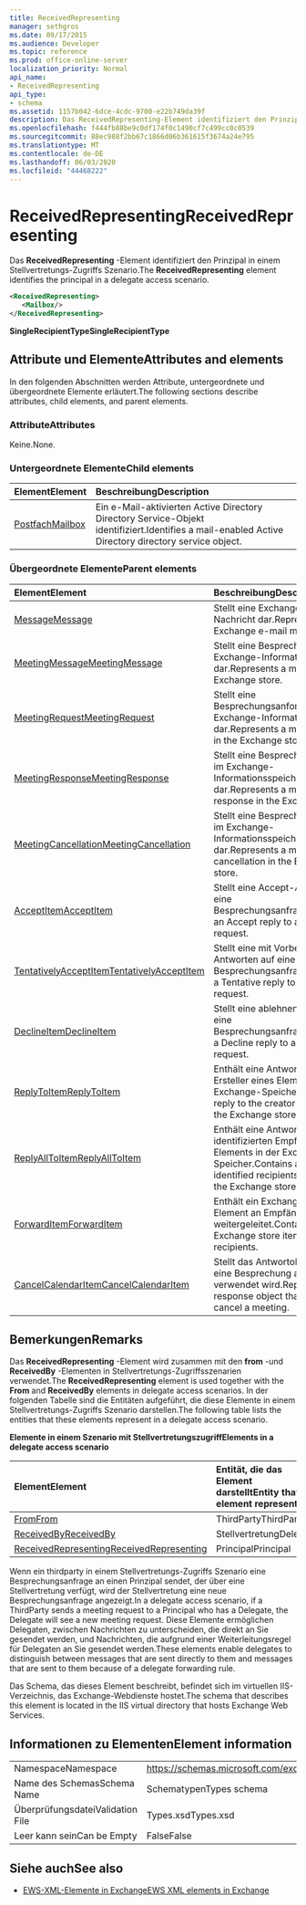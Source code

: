 ```yaml
---
title: ReceivedRepresenting
manager: sethgros
ms.date: 09/17/2015
ms.audience: Developer
ms.topic: reference
ms.prod: office-online-server
localization_priority: Normal
api_name:
- ReceivedRepresenting
api_type:
- schema
ms.assetid: 1157b042-6dce-4cdc-9700-e22b749da39f
description: Das ReceivedRepresenting-Element identifiziert den Prinzipal in einem Stellvertretungs-Zugriffs Szenario.
ms.openlocfilehash: f444fb88be9c0df174f0c1490cf7c499cc0c0539
ms.sourcegitcommit: 88ec988f2bb67c1866d06b361615f3674a24e795
ms.translationtype: MT
ms.contentlocale: de-DE
ms.lasthandoff: 06/03/2020
ms.locfileid: "44468222"
---
```

# <a name="receivedrepresenting"></a><span data-ttu-id="52730-103">ReceivedRepresenting</span><span class="sxs-lookup"><span data-stu-id="52730-103">ReceivedRepresenting</span></span>

<span data-ttu-id="52730-104">Das **ReceivedRepresenting** -Element identifiziert den Prinzipal in einem Stellvertretungs-Zugriffs Szenario.</span><span class="sxs-lookup"><span data-stu-id="52730-104">The **ReceivedRepresenting** element identifies the principal in a delegate access scenario.</span></span> 
  
```xml
<ReceivedRepresenting>
   <Mailbox/>
</ReceivedRepresenting>
```

 <span data-ttu-id="52730-105">**SingleRecipientType**</span><span class="sxs-lookup"><span data-stu-id="52730-105">**SingleRecipientType**</span></span>
## <a name="attributes-and-elements"></a><span data-ttu-id="52730-106">Attribute und Elemente</span><span class="sxs-lookup"><span data-stu-id="52730-106">Attributes and elements</span></span>

<span data-ttu-id="52730-107">In den folgenden Abschnitten werden Attribute, untergeordnete und übergeordnete Elemente erläutert.</span><span class="sxs-lookup"><span data-stu-id="52730-107">The following sections describe attributes, child elements, and parent elements.</span></span>
  
### <a name="attributes"></a><span data-ttu-id="52730-108">Attribute</span><span class="sxs-lookup"><span data-stu-id="52730-108">Attributes</span></span>

<span data-ttu-id="52730-109">Keine.</span><span class="sxs-lookup"><span data-stu-id="52730-109">None.</span></span>
  
### <a name="child-elements"></a><span data-ttu-id="52730-110">Untergeordnete Elemente</span><span class="sxs-lookup"><span data-stu-id="52730-110">Child elements</span></span>

|<span data-ttu-id="52730-111">**Element**</span><span class="sxs-lookup"><span data-stu-id="52730-111">**Element**</span></span>|<span data-ttu-id="52730-112">**Beschreibung**</span><span class="sxs-lookup"><span data-stu-id="52730-112">**Description**</span></span>|
|:-----|:-----|
|[<span data-ttu-id="52730-113">Postfach</span><span class="sxs-lookup"><span data-stu-id="52730-113">Mailbox</span></span>](mailbox.md) <br/> |<span data-ttu-id="52730-114">Ein e-Mail-aktivierten Active Directory Directory Service-Objekt identifiziert.</span><span class="sxs-lookup"><span data-stu-id="52730-114">Identifies a mail-enabled Active Directory directory service object.</span></span>  <br/> |
   
### <a name="parent-elements"></a><span data-ttu-id="52730-115">Übergeordnete Elemente</span><span class="sxs-lookup"><span data-stu-id="52730-115">Parent elements</span></span>

|<span data-ttu-id="52730-116">**Element**</span><span class="sxs-lookup"><span data-stu-id="52730-116">**Element**</span></span>|<span data-ttu-id="52730-117">**Beschreibung**</span><span class="sxs-lookup"><span data-stu-id="52730-117">**Description**</span></span>|
|:-----|:-----|
|[<span data-ttu-id="52730-118">Message</span><span class="sxs-lookup"><span data-stu-id="52730-118">Message</span></span>](message-ex15websvcsotherref.md) <br/> |<span data-ttu-id="52730-119">Stellt eine Exchange-E-Mail-Nachricht dar.</span><span class="sxs-lookup"><span data-stu-id="52730-119">Represents an Exchange e-mail message.</span></span>  <br/> |
|[<span data-ttu-id="52730-120">MeetingMessage</span><span class="sxs-lookup"><span data-stu-id="52730-120">MeetingMessage</span></span>](meetingmessage.md) <br/> |<span data-ttu-id="52730-121">Stellt eine Besprechung im Exchange-Informationsspeicher dar.</span><span class="sxs-lookup"><span data-stu-id="52730-121">Represents a meeting in the Exchange store.</span></span>  <br/> |
|[<span data-ttu-id="52730-122">MeetingRequest</span><span class="sxs-lookup"><span data-stu-id="52730-122">MeetingRequest</span></span>](meetingrequest.md) <br/> |<span data-ttu-id="52730-123">Stellt eine Besprechungsanforderung im Exchange-Informationsspeicher dar.</span><span class="sxs-lookup"><span data-stu-id="52730-123">Represents a meeting request in the Exchange store.</span></span>  <br/> |
|[<span data-ttu-id="52730-124">MeetingResponse</span><span class="sxs-lookup"><span data-stu-id="52730-124">MeetingResponse</span></span>](meetingresponse.md) <br/> |<span data-ttu-id="52730-125">Stellt eine Besprechungsantwort im Exchange-Informationsspeicher dar.</span><span class="sxs-lookup"><span data-stu-id="52730-125">Represents a meeting response in the Exchange store.</span></span>  <br/> |
|[<span data-ttu-id="52730-126">MeetingCancellation</span><span class="sxs-lookup"><span data-stu-id="52730-126">MeetingCancellation</span></span>](meetingcancellation.md) <br/> |<span data-ttu-id="52730-127">Stellt eine Besprechungsabsage im Exchange-Informationsspeicher dar.</span><span class="sxs-lookup"><span data-stu-id="52730-127">Represents a meeting cancellation in the Exchange store.</span></span>  <br/> |
|[<span data-ttu-id="52730-128">AcceptItem</span><span class="sxs-lookup"><span data-stu-id="52730-128">AcceptItem</span></span>](acceptitem.md) <br/> |<span data-ttu-id="52730-129">Stellt eine Accept-Antwort auf eine Besprechungsanfrage.</span><span class="sxs-lookup"><span data-stu-id="52730-129">Represents an Accept reply to a meeting request.</span></span>  <br/> |
|[<span data-ttu-id="52730-130">TentativelyAcceptItem</span><span class="sxs-lookup"><span data-stu-id="52730-130">TentativelyAcceptItem</span></span>](tentativelyacceptitem.md) <br/> |<span data-ttu-id="52730-131">Stellt eine mit Vorbehalt Antworten auf eine Besprechungsanfrage.</span><span class="sxs-lookup"><span data-stu-id="52730-131">Represents a Tentative reply to a meeting request.</span></span>  <br/> |
|[<span data-ttu-id="52730-132">DeclineItem</span><span class="sxs-lookup"><span data-stu-id="52730-132">DeclineItem</span></span>](declineitem.md) <br/> |<span data-ttu-id="52730-133">Stellt eine ablehnen Antwort auf eine Besprechungsanfrage.</span><span class="sxs-lookup"><span data-stu-id="52730-133">Represents a Decline reply to a meeting request.</span></span>  <br/> |
|[<span data-ttu-id="52730-134">ReplyToItem</span><span class="sxs-lookup"><span data-stu-id="52730-134">ReplyToItem</span></span>](replytoitem.md) <br/> |<span data-ttu-id="52730-135">Enthält eine Antwort an den Ersteller eines Elements in der Exchange-Speicher.</span><span class="sxs-lookup"><span data-stu-id="52730-135">Contains a reply to the creator of an item in the Exchange store.</span></span>  <br/> |
|[<span data-ttu-id="52730-136">ReplyAllToItem</span><span class="sxs-lookup"><span data-stu-id="52730-136">ReplyAllToItem</span></span>](replyalltoitem.md) <br/> |<span data-ttu-id="52730-137">Enthält eine Antwort an alle identifizierten Empfänger eines Elements in der Exchange-Speicher.</span><span class="sxs-lookup"><span data-stu-id="52730-137">Contains a reply to all identified recipients of an item in the Exchange store.</span></span>  <br/> |
|[<span data-ttu-id="52730-138">ForwardItem</span><span class="sxs-lookup"><span data-stu-id="52730-138">ForwardItem</span></span>](forwarditem.md) <br/> |<span data-ttu-id="52730-139">Enthält ein Exchange-Speicher-Element an Empfänger weitergeleitet.</span><span class="sxs-lookup"><span data-stu-id="52730-139">Contains an Exchange store item to forward to recipients.</span></span>  <br/> |
|[<span data-ttu-id="52730-140">CancelCalendarItem</span><span class="sxs-lookup"><span data-stu-id="52730-140">CancelCalendarItem</span></span>](cancelcalendaritem.md) <br/> |<span data-ttu-id="52730-141">Stellt das Antwortobjekt, das Sie eine Besprechung absagen verwendet wird.</span><span class="sxs-lookup"><span data-stu-id="52730-141">Represents the response object that is used to cancel a meeting.</span></span>  <br/> |
   
## <a name="remarks"></a><span data-ttu-id="52730-142">Bemerkungen</span><span class="sxs-lookup"><span data-stu-id="52730-142">Remarks</span></span>

<span data-ttu-id="52730-143">Das **ReceivedRepresenting** -Element wird zusammen mit den **from** -und **ReceivedBy** -Elementen in Stellvertretungs-Zugriffsszenarien verwendet.</span><span class="sxs-lookup"><span data-stu-id="52730-143">The **ReceivedRepresenting** element is used together with the **From** and **ReceivedBy** elements in delegate access scenarios.</span></span> <span data-ttu-id="52730-144">In der folgenden Tabelle sind die Entitäten aufgeführt, die diese Elemente in einem Stellvertretungs-Zugriffs Szenario darstellen.</span><span class="sxs-lookup"><span data-stu-id="52730-144">The following table lists the entities that these elements represent in a delegate access scenario.</span></span> 
  
<span data-ttu-id="52730-145">**Elemente in einem Szenario mit Stellvertretungszugriff**</span><span class="sxs-lookup"><span data-stu-id="52730-145">**Elements in a delegate access scenario**</span></span>

|<span data-ttu-id="52730-146">**Element**</span><span class="sxs-lookup"><span data-stu-id="52730-146">**Element**</span></span>|<span data-ttu-id="52730-147">**Entität, die das Element darstellt**</span><span class="sxs-lookup"><span data-stu-id="52730-147">**Entity that the element represent**</span></span>|
|:-----|:-----|
|[<span data-ttu-id="52730-148">From</span><span class="sxs-lookup"><span data-stu-id="52730-148">From</span></span>](from.md) <br/> |<span data-ttu-id="52730-149">ThirdParty</span><span class="sxs-lookup"><span data-stu-id="52730-149">ThirdParty</span></span>  <br/> |
|[<span data-ttu-id="52730-150">ReceivedBy</span><span class="sxs-lookup"><span data-stu-id="52730-150">ReceivedBy</span></span>](receivedby.md) <br/> |<span data-ttu-id="52730-151">Stellvertretung</span><span class="sxs-lookup"><span data-stu-id="52730-151">Delegate</span></span>  <br/> |
|[<span data-ttu-id="52730-152">ReceivedRepresenting</span><span class="sxs-lookup"><span data-stu-id="52730-152">ReceivedRepresenting</span></span>](receivedrepresenting.md) <br/> |<span data-ttu-id="52730-153">Principal</span><span class="sxs-lookup"><span data-stu-id="52730-153">Principal</span></span>  <br/> |
   
<span data-ttu-id="52730-154">Wenn ein thirdparty in einem Stellvertretungs-Zugriffs Szenario eine Besprechungsanfrage an einen Prinzipal sendet, der über eine Stellvertretung verfügt, wird der Stellvertretung eine neue Besprechungsanfrage angezeigt.</span><span class="sxs-lookup"><span data-stu-id="52730-154">In a delegate access scenario, if a ThirdParty sends a meeting request to a Principal who has a Delegate, the Delegate will see a new meeting request.</span></span> <span data-ttu-id="52730-155">Diese Elemente ermöglichen Delegaten, zwischen Nachrichten zu unterscheiden, die direkt an Sie gesendet werden, und Nachrichten, die aufgrund einer Weiterleitungsregel für Delegaten an Sie gesendet werden.</span><span class="sxs-lookup"><span data-stu-id="52730-155">These elements enable delegates to distinguish between messages that are sent directly to them and messages that are sent to them because of a delegate forwarding rule.</span></span>
  
<span data-ttu-id="52730-156">Das Schema, das dieses Element beschreibt, befindet sich im virtuellen IIS-Verzeichnis, das Exchange-Webdienste hostet.</span><span class="sxs-lookup"><span data-stu-id="52730-156">The schema that describes this element is located in the IIS virtual directory that hosts Exchange Web Services.</span></span>
  
## <a name="element-information"></a><span data-ttu-id="52730-157">Informationen zu Elementen</span><span class="sxs-lookup"><span data-stu-id="52730-157">Element information</span></span>

|||
|:-----|:-----|
|<span data-ttu-id="52730-158">Namespace</span><span class="sxs-lookup"><span data-stu-id="52730-158">Namespace</span></span>  <br/> |https://schemas.microsoft.com/exchange/services/2006/types  <br/> |
|<span data-ttu-id="52730-159">Name des Schemas</span><span class="sxs-lookup"><span data-stu-id="52730-159">Schema Name</span></span>  <br/> |<span data-ttu-id="52730-160">Schematypen</span><span class="sxs-lookup"><span data-stu-id="52730-160">Types schema</span></span>  <br/> |
|<span data-ttu-id="52730-161">Überprüfungsdatei</span><span class="sxs-lookup"><span data-stu-id="52730-161">Validation File</span></span>  <br/> |<span data-ttu-id="52730-162">Types.xsd</span><span class="sxs-lookup"><span data-stu-id="52730-162">Types.xsd</span></span>  <br/> |
|<span data-ttu-id="52730-163">Leer kann sein</span><span class="sxs-lookup"><span data-stu-id="52730-163">Can be Empty</span></span>  <br/> |<span data-ttu-id="52730-164">False</span><span class="sxs-lookup"><span data-stu-id="52730-164">False</span></span>  <br/> |
   
## <a name="see-also"></a><span data-ttu-id="52730-165">Siehe auch</span><span class="sxs-lookup"><span data-stu-id="52730-165">See also</span></span>



- [<span data-ttu-id="52730-166">EWS-XML-Elemente in Exchange</span><span class="sxs-lookup"><span data-stu-id="52730-166">EWS XML elements in Exchange</span></span>](ews-xml-elements-in-exchange.md)

